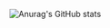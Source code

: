 
![Anurag's GitHub stats](https://github-readme-stats.vercel.app/api?username=JoshuaLangford&show_icons=true&theme=tokyonight)
